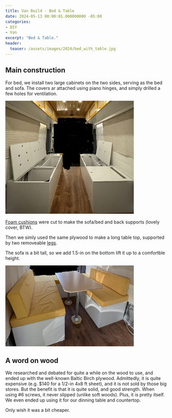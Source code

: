```yaml
---
title: Van Build - Bed & Table
date: 2024-05-13 00:00:01.000000000 -05:00
categories:
- DIY
- Van
excerpt: "Bed & Table."
header:
  teaser: /assets/images/2024/bed_with_table.jpg
---
```


## Main construction

For bed, we install two large cabinets on the two sides, serving as the bed  and sofa. The covers ar attached using piano hinges, and simply drilled a few holes for ventilation.

![bed](/assets/images/2024/bed.jpg)

[Foam cushions](https://www.amazon.com/dp/B07S7ZQQVY?psc=1&ref=ppx_yo2ov_dt_b_product_details) were cut to make the sofa/bed and back supports (lovely cover, BTW).

Then we simly used the same plywood to make a long table top, supported by two removeable [legs](https://www.amazon.com/dp/B08WRKSTP5?ref=ppx_yo2ov_dt_b_product_details&th=1).

The sofa is a bit tall, so we add 1.5-in on the bottom lift it up to a comfortble height.

![bed_with_table](/assets/images/2024/bed_with_table.jpg)

## A word on wood

We researched and debated for quite a while on the wood to use, and ended up with the well-known Baltic Birch plywood. Admittedly, it is quite expensive (e.g. $140 for a 1/2-in 4x8 ft sheet), and it is not sold by those big stores.
But the benefit is that it is quite solid, and good strength. When using #6 screws, it never slipped (unlike soft woods). Plus, it is pretty itself. We even ended up using it for our dinning table and countertop.

Only wish it was a bit cheaper.